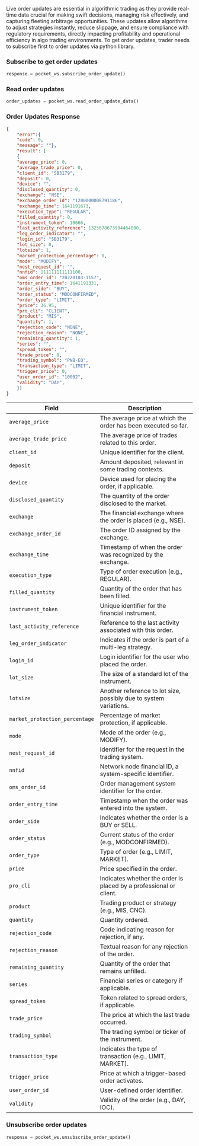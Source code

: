 
Live order updates are essential in algorithmic trading as they provide real-time data crucial for making swift decisions, managing risk effectively, and capturing fleeting arbitrage opportunities. These updates allow algorithms to adjust strategies instantly, reduce slippage, and ensure compliance with regulatory requirements, directly impacting profitability and operational efficiency in algo trading environments. To get order updates, trader needs to subscribe first to order updates via python library.

### Subscribe to get order updates

```python
response = pocket_ws.subscribe_order_update()
```

### Read order updates
```python
order_updates = pocket_ws.read_order_update_data()
```

### Order Updates Response
```json
{
    "error":{
    "code": 0,
    "message": ""},
    "result": [
    {
    "average_price": 0,
    "average_trade_price": 0,
    "client_id": "SB3179",
    "deposit": 0,
    "device": "",
    "disclosed_quantity": 0,
    "exchange": "NSE",
    "exchange_order_id": "1200000008791186",
    "exchange_time": 1641191673,
    "execution_type": "REGULAR",
    "filled_quantity": 0,
    "instrument_token": 10666,
    "last_activity_reference": 1325678673994464800,
    "leg_order_indicator": "",
    "login_id": "SB3179",
    "lot_size": 0,
    "lotsize": 1,
    "market_protection_percentage": 0,
    "mode": "MODIFY",
    "nest_request_id": "",
    "nnfid": 111111111111100,
    "oms_order_id": "20220103-1157",
    "order_entry_time": 1641191331,
    "order_side": "BUY",
    "order_status": "MODCONFIRMED",
    "order_type": "LIMIT",
    "price": 36.95,
    "pro_cli": "CLIENT",
    "product": "MIS",
    "quantity": 1,
    "rejection_code": "NONE",
    "rejection_reason": "NONE",
    "remaining_quantity": 1,
    "series": "",
    "spread_token": "",
    "trade_price": 0,
    "trading_symbol": "PNB-EQ",
    "transaction_type": "LIMIT",
    "trigger_price": 0,
    "user_order_id": "10002",
    "validity": "DAY",
    }]
}
```

| Field                            | Description                                                      |
|----------------------------------|------------------------------------------------------------------|
| `average_price`                  | The average price at which the order has been executed so far.   |
| `average_trade_price`            | The average price of trades related to this order.               |
| `client_id`                      | Unique identifier for the client.                                |
| `deposit`                        | Amount deposited, relevant in some trading contexts.             |
| `device`                         | Device used for placing the order, if applicable.                |
| `disclosed_quantity`             | The quantity of the order disclosed to the market.               |
| `exchange`                       | The financial exchange where the order is placed (e.g., NSE).    |
| `exchange_order_id`              | The order ID assigned by the exchange.                           |
| `exchange_time`                  | Timestamp of when the order was recognized by the exchange.      |
| `execution_type`                 | Type of order execution (e.g., REGULAR).                         |
| `filled_quantity`                | Quantity of the order that has been filled.                      |
| `instrument_token`               | Unique identifier for the financial instrument.                  |
| `last_activity_reference`        | Reference to the last activity associated with this order.       |
| `leg_order_indicator`            | Indicates if the order is part of a multi-leg strategy.          |
| `login_id`                       | Login identifier for the user who placed the order.              |
| `lot_size`                       | The size of a standard lot of the instrument.                    |
| `lotsize`                        | Another reference to lot size, possibly due to system variations.|
| `market_protection_percentage`   | Percentage of market protection, if applicable.                  |
| `mode`                           | Mode of the order (e.g., MODIFY).                                |
| `nest_request_id`                | Identifier for the request in the trading system.                |
| `nnfid`                          | Network node financial ID, a system-specific identifier.         |
| `oms_order_id`                   | Order management system identifier for the order.                |
| `order_entry_time`               | Timestamp when the order was entered into the system.            |
| `order_side`                     | Indicates whether the order is a BUY or SELL.                    |
| `order_status`                   | Current status of the order (e.g., MODCONFIRMED).                |
| `order_type`                     | Type of order (e.g., LIMIT, MARKET).                             |
| `price`                          | Price specified in the order.                                    |
| `pro_cli`                        | Indicates whether the order is placed by a professional or client.|
| `product`                        | Trading product or strategy (e.g., MIS, CNC).                    |
| `quantity`                       | Quantity ordered.                                                |
| `rejection_code`                 | Code indicating reason for rejection, if any.                    |
| `rejection_reason`               | Textual reason for any rejection of the order.                   |
| `remaining_quantity`             | Quantity of the order that remains unfilled.                     |
| `series`                         | Financial series or category if applicable.                      |
| `spread_token`                   | Token related to spread orders, if applicable.                   |
| `trade_price`                    | The price at which the last trade occurred.                      |
| `trading_symbol`                 | The trading symbol or ticker of the instrument.                  |
| `transaction_type`               | Indicates the type of transaction (e.g., LIMIT, MARKET).         |
| `trigger_price`                  | Price at which a trigger-based order activates.                  |
| `user_order_id`                  | User-defined order identifier.                                   |
| `validity`                       | Validity of the order (e.g., DAY, IOC).                          |




### Unsubscribe order updates
```python
response = pocket_ws.unsubscribe_order_update()
```
